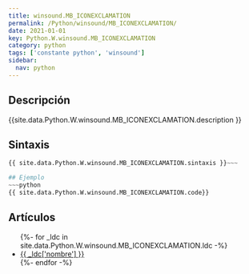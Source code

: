 ```yaml
---
title: winsound.MB_ICONEXCLAMATION
permalink: /Python/winsound/MB_ICONEXCLAMATION/
date: 2021-01-01
key: Python.W.winsound.MB_ICONEXCLAMATION
category: python
tags: ['constante python', 'winsound']
sidebar: 
  nav: python
---
```


## Descripción
{{site.data.Python.W.winsound.MB_ICONEXCLAMATION.description }}

## Sintaxis
~~~python
{{ site.data.Python.W.winsound.MB_ICONEXCLAMATION.sintaxis }}~~~

## Ejemplo
~~~python
{{ site.data.Python.W.winsound.MB_ICONEXCLAMATION.code}}
~~~

## Artículos
<ul>
{%- for _ldc in site.data.Python.W.winsound.MB_ICONEXCLAMATION.ldc -%}
   <li>
       <a href="{{_ldc['url'] }}">{{ _ldc['nombre'] }}</a>
   </li>
{%- endfor -%}
</ul>
